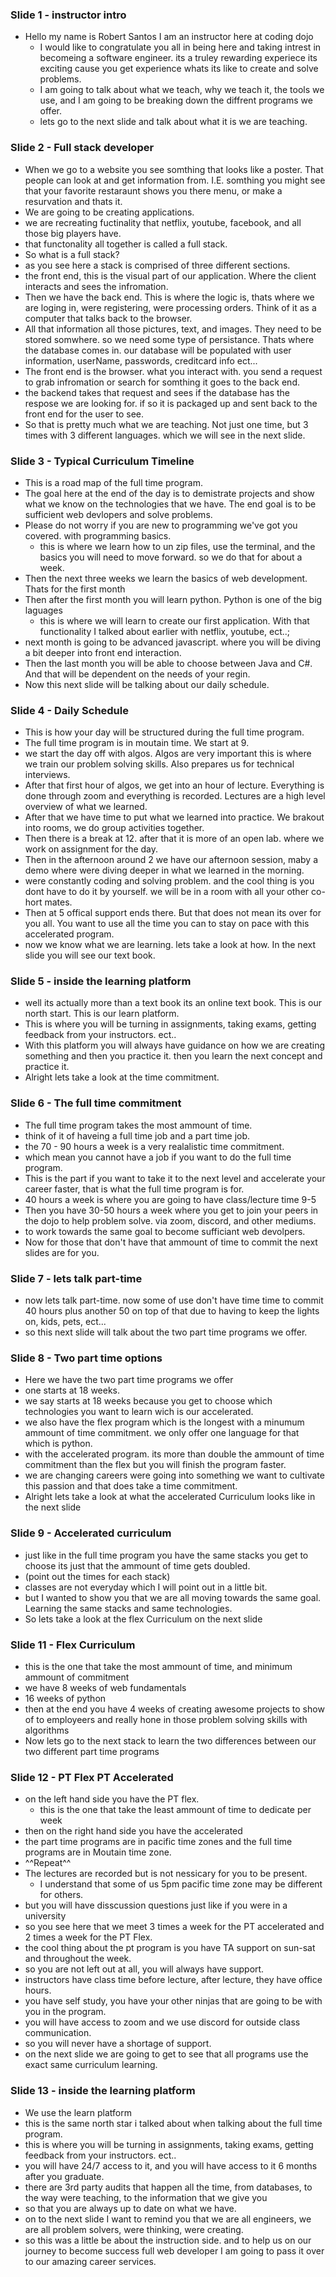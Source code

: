 ### Slide 1 - instructor intro
- Hello my name is Robert Santos I am an instructor here at coding dojo
    - I would like to congratulate you all in being here and taking intrest in becomeing a software engineer. its a truley rewarding experiece its exciting cause you get experience whats its like to create and solve problems.
    - I am going to talk about what we teach, why we teach it, the tools we use, and I am going to be breaking down the diffrent programs we offer.
    - lets go to the next slide and talk about what it is we are teaching.

### Slide 2 - Full stack developer
- When we go to a website you see somthing that looks like a poster. That people can look at and get information from. I.E. somthing you might see that your favorite restaraunt shows you there menu, or make a resurvation and thats it.
- We are going to be creating applications. 
- we are recreating fuctinality that netflix, youtube, facebook, and all those big players have. 
- that functonality all together is called a full stack. 
- So what is a full stack?
- as you see here a stack is comprised of three different sections.
- the front end, this is the visual part of our application. Where the client interacts and sees the infromation.
- Then we have the back end. This is where the logic is, thats where we are loging in, were registering, were processing orders. Think of it as a computer that talks back to the browser.
- All that information all those pictures, text, and images. They need to be stored somwhere. so we need some type of persistance. Thats where the database comes in. our database will be populated with user information, userName, passwords, creditcard info ect...
- The front end is the browser. what you interact with. you send a request to grab infromation or search for somthing it goes to the back end.
- the backend takes that request and sees if the database has the respose we are looking for. if so it is packaged up and sent back to the front end for the user to see.
- So that is pretty much what we are teaching. Not just one time, but 3 times with 3 different languages. which we will see in the next slide.

### Slide 3 - Typical Curriculum Timeline
- This is a road map of the full time program.
- The goal here at the end of the day is to demistrate projects and show what we know on the technologies that we have. The end goal is to be sufficient web devlopers and solve problems.
- Please do not worry if you are new to programming we've got you covered. with programming basics.
    - this is where we learn how to un zip files, use the terminal, and the basics you will need to move forward. so we do that for about a week.
- Then the next three weeks we learn the basics of web development. Thats for the first month
- Then after the first month you will learn python. Python is one of the big laguages
    - this is where we will learn to create our first application. With that functionality I talked about earlier with netflix, youtube, ect..;
- next month is going to be advanced javascript. where you will be diving a bit deeper into front end interaction.
- Then the last month you will be able to choose between Java and C#. And that will be dependent on the needs of your regin.
- Now this next slide will be talking about our daily schedule.

### Slide 4 - Daily Schedule
- This is how your day will be structured during the full time program.
- The full time program is in moutain time. We start at 9.
- we start the day off with algos. Algos are very important this is where we train our problem solving skills. Also prepares us for technical interviews.
- After that first hour of algos, we get into an hour of lecture. Everything is done through zoom and everything is recorded. Lectures are a high level overview of what we learned.
- After that we have time to put what we learned into practice. We brakout into rooms, we do group activities together. 
- Then there is a break at 12. after that it is more of an open lab. where we work on assignment for the day.
- Then in the afternoon around 2 we have our afternoon session, maby a demo where were diving deeper in what we learned in the morning.
- were constantly coding and solving problem. and the cool thing is you dont have to do it by yourself. we will be in a room with all your other co-hort mates.
- Then at 5 offical support ends there. But that does not mean its over for you all. You want to use all the time you can to stay on pace with this accelerated program.
- now we know what we are learning. lets take a look at how. In the next slide you will see our text book. 

### Slide 5 - inside the learning platform
- well its actually more than a text book its an online text book. This is our north start. This is our learn platform. 
- This is where you will be turning in assignments, taking exams, getting feedback from your instructors. ect..
- With this platform you will always have guidance on how we are creating something and then you practice it. then you learn the next concept and practice it.
- Alright lets take a look at the time commitment. 

### Slide 6 - The full time commitment
- The full time program takes the most ammount of time. 
- think of it of haveing a full time job and a part time job.
- the 70 - 90 hours a week is a very realalistic time commitment.
- which mean you cannot have a job if you want to do the full time program.
- This is the part if you want to take it to the next level and accelerate your career faster, that is what the full time program is for.
- 40 hours a week is where you are going to have class/lecture time 9-5
- Then you have 30-50 hours a week where you get to join your peers in the dojo to help problem solve. via zoom, discord, and other mediums.
- to work towards the same goal to become sufficiant web devolpers.
- Now for those that don't have that ammount of time to commit the next slides are for you. 

### Slide 7 - lets talk part-time
- now lets talk part-time. now some of use don't have time time to commit 40 hours plus another 50 on top of that due to having to keep the lights on, kids, pets, ect... 
- so this next slide will talk about the two part time programs we offer.

### Slide 8 - Two part time options
- Here we have the two part time programs we offer
- one starts at 18 weeks.
- we say starts at 18 weeks because you get to choose which technologies you want to learn wich is our accelerated.
- we also have the flex program which is the longest with a minumum ammount of time commitment. we only offer one language for that which is python.
- with the accelerated program. its more than double the ammount of time commitment than the flex but you will finish the program faster.
- we are changing careers were going into something we want to cultivate this passion and that does take a time commitment.
- Alright lets take a look at what the accelerated Curriculum looks like in the next slide

### Slide 9 - Accelerated curriculum
- just like in the full time program you have the same stacks you get to choose its just that the ammount of time gets doubled.
- (point out the times for each stack)
- classes are not everyday which I will point out in a little bit.
- but I wanted to show you that we are all moving towards the same goal. Learning the same stacks and same technologies.
- So lets take a look at the flex Curriculum on the next slide



### Slide 11 - Flex Curriculum 
- this is the one that take the most ammount of time, and minimum ammount of commitment
- we have 8 weeks of web fundamentals
- 16 weeks of python
- then at the end you have 4 weeks of creating awesome projects to show of to employeers and really hone in those problem solving skills with algorithms
- Now lets go to the next stack to learn the two differences between our two different part time programs

### Slide 12 - PT Flex PT Accelerated
- on the left hand side you have the PT flex.
    - this is the one that take the least ammount of time to dedicate per week
- then on the right hand side you have the accelerated
- the part time programs are in pacific time zones and the full time programs are in Moutain time zone.
- ^^Repeat^^
- The lectures are recorded but is not nessicary for you to be present. 
    - I understand that some of us 5pm pacific time zone may be different for others.
- but you will have disscussion questions just like if you were in a university
- so you see here that we meet 3 times a week for the PT accelerated and 2 times a week for the PT Flex.
- the cool thing about the pt program is you have TA support on sun-sat and throughout the week.
- so you are not left out at all, you will always have support.
- instructors have class time before lecture, after lecture, they have office hours.
- you have self study, you have your other ninjas that are going to be with you in the program. 
- you will have access to zoom and we use discord for outside class communication.
- so you will never have a shortage of support.
- on the next slide we are going to get to see that all programs use the exact same curriculum learning. 

### Slide 13 - inside the learning platform
- We use the learn platform
- this is the same north star i talked about when talking about the full time program.
- this is where you will be turning in assignments, taking exams, getting feedback from your instructors. ect..
- you will have 24/7 access to it, and you will have access to it 6 months after you graduate.
- there are 3rd party audits that happen all the time, from databases, to the way were teaching, to the information that we give you
- so that you are always up to date on what we have.
- on to the next slide I want to remind you that we are all engineers, we are all problem solvers, were thinking, were creating.
- so this was a little be about the instruction side. and to help us on our journey to become success full web developer I am going to pass it over to our amazing career services.
